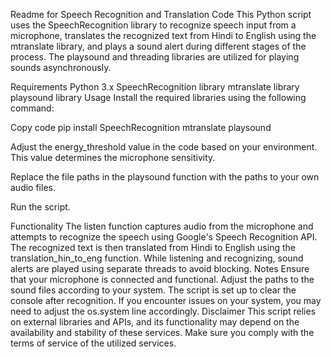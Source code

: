 Readme for Speech Recognition and Translation Code
This Python script uses the SpeechRecognition library to recognize speech input from a microphone, translates the recognized text from Hindi to English using the mtranslate library, and plays a sound alert during different stages of the process. The playsound and threading libraries are utilized for playing sounds asynchronously.

Requirements
Python 3.x
SpeechRecognition library
mtranslate library
playsound library
Usage
Install the required libraries using the following command:

Copy code
pip install SpeechRecognition mtranslate playsound


Adjust the energy_threshold value in the code based on your environment. This value determines the microphone sensitivity.

Replace the file paths in the playsound function with the paths to your own audio files.

Run the script.

Functionality
The listen function captures audio from the microphone and attempts to recognize the speech using Google's Speech Recognition API.
The recognized text is then translated from Hindi to English using the translation_hin_to_eng function.
While listening and recognizing, sound alerts are played using separate threads to avoid blocking.
Notes
Ensure that your microphone is connected and functional.
Adjust the paths to the sound files according to your system.
The script is set up to clear the console after recognition. If you encounter issues on your system, you may need to adjust the os.system line accordingly.
Disclaimer
This script relies on external libraries and APIs, and its functionality may depend on the availability and stability of these services. Make sure you comply with the terms of service of the utilized services.
